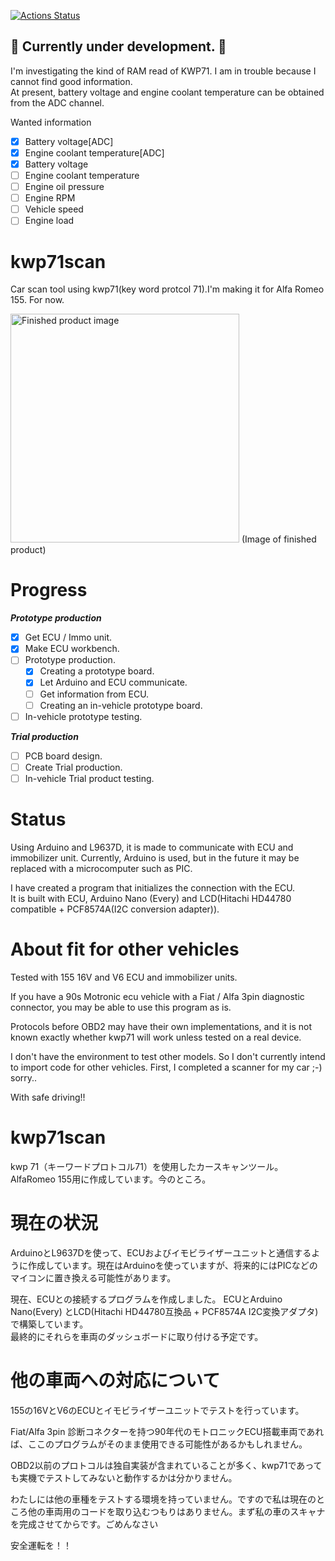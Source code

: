 [![Actions Status](https://github.com/kaihara/kwp71scan/actions/workflows/main/badge.svg)](https://github.com/kaihara/kwp71scan/actions)

## :construction: Currently under development. :construction:
I'm investigating the kind of RAM read of KWP71. I am in trouble because I cannot find good information.  
At present, battery voltage and engine coolant temperature can be obtained from the ADC channel.  
  
Wanted information  
 - [X] Battery voltage[ADC]  
 - [X] Engine coolant temperature[ADC]
 - [X] Battery voltage  
 - [ ] Engine coolant temperature
 - [ ] Engine oil pressure  
 - [ ] Engine RPM  
 - [ ] Vehicle speed  
 - [ ] Engine load  
  
# kwp71scan
Car scan tool using kwp71(key word protcol 71).I'm making it for Alfa Romeo 155. For now.  

<img width="366" alt="Finished product image" src="https://user-images.githubusercontent.com/3794315/76039639-5db08400-5f90-11ea-8f99-b0416358e8c2.PNG">  
(Image of finished product)

# Progress
 ***Prototype production***  
 - [X] Get ECU / Immo unit.  
 - [X] Make ECU workbench.  
 - [ ] Prototype production.  
   - [X] Creating a prototype board.  
   - [X] Let Arduino and ECU communicate.  
   - [ ] Get information from ECU.  
   - [ ] Creating an in-vehicle prototype board.  
 - [ ] In-vehicle prototype testing.  
  
***Trial production***   
-  [ ] PCB board design.  
-  [ ] Create Trial production.  
-  [ ] In-vehicle Trial product testing.  

# Status
Using Arduino and L9637D, it is made to communicate with ECU and immobilizer unit. Currently, Arduino is used, but in the future it may be replaced with a microcomputer such as PIC.  
  
I have created a program that initializes the connection with the ECU.  
It is built with ECU, Arduino Nano (Every) and LCD(Hitachi HD44780 compatible + PCF8574A(I2C conversion adapter)).

# About fit for other vehicles
Tested with 155 16V and V6 ECU and immobilizer units.  
  
If you have a 90s Motronic ecu vehicle with a Fiat / Alfa 3pin diagnostic connector, you may be able to use this program as is.  
  
Protocols before OBD2 may have their own implementations, and it is not known exactly whether kwp71 will work unless tested on a real device.  
  
I don't have the environment to test other models. So I don't currently intend to import code for other vehicles. First, I completed a scanner for my car ;-) sorry..  
  
With safe driving!!  





# kwp71scan
kwp 71（キーワードプロトコル71）を使用したカースキャンツール。AlfaRomeo 155用に作成しています。今のところ。  
  
# 現在の状況
ArduinoとL9637Dを使って、ECUおよびイモビライザーユニットと通信するように作成しています。現在はArduinoを使っていますが、将来的にはPICなどのマイコンに置き換える可能性があります。  
  
現在、ECUとの接続するプログラムを作成しました。 ECUとArduino Nano(Every) とLCD(Hitachi HD44780互換品 + PCF8574A I2C変換アダプタ)で構築しています。  
最終的にそれらを車両のダッシュボードに取り付ける予定です。  
  
# 他の車両への対応について
155の16VとV6のECUとイモビライザーユニットでテストを行っています。  
  
Fiat/Alfa 3pin 診断コネクターを持つ90年代のモトロニックECU搭載車両であれば、ここのプログラムがそのまま使用できる可能性があるかもしれません。  
  
OBD2以前のプロトコルは独自実装が含まれていることが多く、kwp71であっても実機でテストしてみないと動作するかは分かりません。  
  
わたしには他の車種をテストする環境を持っていません。ですので私は現在のところ他の車両用のコードを取り込むつもりはありません。まず私の車のスキャナを完成させてからです。ごめんなさい  
  
安全運転を！！  
